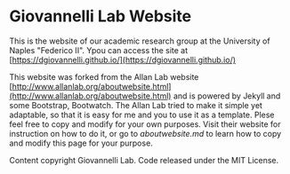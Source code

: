 # Giovannelli Lab Website

This is the website of our academic research group at the University of Naples "Federico II". Ypou can access the site at [https://dgiovannelli.github.io/](https://dgiovannelli.github.io/)

This website was forked from the Allan Lab website [http://www.allanlab.org/aboutwebsite.html](http://www.allanlab.org/aboutwebsite.html) and is powered by Jekyll and some Bootstrap, Bootwatch. The Allan Lab tried to make it simple yet adaptable, so that it is easy for me and you to use it as a template. Plese feel free to copy and modify for your own purposes. Visit their website for instruction on how to do it, or go to *aboutwebsite.md*  to learn how to copy and modify this page for your purpose.

Content copyright Giovannelli Lab. Code released under the MIT License.
